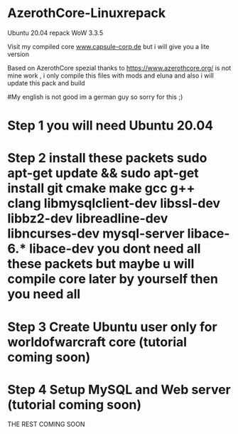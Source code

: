 # AzerothCore-Linuxrepack
Ubuntu 20.04 repack WoW 3.3.5

Visit my compiled core www.capsule-corp.de
but i will give you a lite version

Based on AzerothCore spezial thanks to https://www.azerothcore.org/
is not mine work , i only compile this files with mods and eluna 
and also i will update this pack and build

#My english is not good im a german guy so sorry for this  ;)

# Step 1 you will need Ubuntu 20.04

# Step 2 install these packets sudo apt-get update && sudo apt-get install git cmake make gcc g++ clang libmysqlclient-dev libssl-dev libbz2-dev libreadline-dev              libncurses-dev mysql-server libace-6.* libace-dev       you dont need all these packets but maybe u will compile core later by yourself then you need all

# Step 3 Create Ubuntu user only for worldofwarcraft core (tutorial coming soon)

# Step 4 Setup MySQL and Web server (tutorial coming soon)

THE REST COMING SOON

